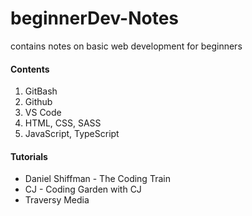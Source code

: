 # beginnerDev-Notes
contains notes on basic web development for beginners

#### Contents
1. GitBash
1. Github
1. VS Code
1. HTML, CSS, SASS
1. JavaScript, TypeScript

#### Tutorials
- Daniel Shiffman - The Coding Train
- CJ - Coding Garden with CJ
- Traversy Media

